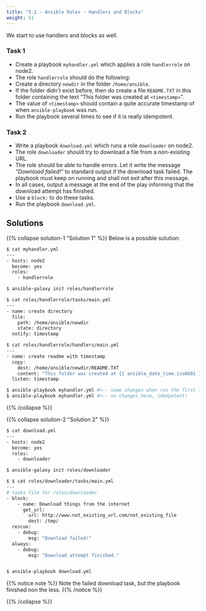```yaml
---
title: "5.1 - Ansible Roles - Handlers and Blocks"
weight: 51
---
```


We start to use handlers and blocks as well.

### Task 1

- Create a playbook `myhandler.yml` which applies a role `handlerrole` on node2.
- The role `handlerrole` should do the following:
- Create a directory `newdir` in the folder `/home/ansible`.
- If the folder didn't exist before, then do create a file `README.TXT` in this folder containing the text "This folder was created at `<timestamp>`".
- The value of `<timestamp>` should contain a quite accurate timestamp of when `ansible-playbook` was run.
- Run the playbook several times to see if it is really idempotent.

### Task 2

- Write a playbook `download.yml` which runs a role `downloader` on node2.
- The role `downloader` should try to download a file from a non-existing URL.
- The role should be able to handle errors. Let it write the message _"Download failed!"_ to standard output if the download task failed. The playbook must keep on running and shall not exit after this message.
- In all cases, output a message at the end of the play informing that the download attempt has finished.
- Use a `block:` to do these tasks.
- Run the playbook `download.yml`.


## Solutions

{{% collapse solution-1 "Solution 1" %}}
Below is a possible solution:

```bash
$ cat myhandler.yml
---
- hosts: node2
  become: yes
  roles:
    - handlerrole

$ ansible-galaxy init roles/handlerrole

$ cat roles/handlerrole/tasks/main.yml
---
- name: create directory
  file:
    path: /home/ansible/newdir
    state: directory
  notify: timestamp

$ cat roles/handlerrole/handlers/main.yml
---
- name: create readme with timestamp 
  copy:
    dest: /home/ansible/newdir/README.TXT
    content: "This folder was created at {{ ansible_date_time.iso8601 }}"    
  listen: timestamp

$ ansible-playbook myhandler.yml #<-- some changes when run the first time
$ ansible-playbook myhandler.yml #<-- no changes here, idempotent!
```
{{% /collapse %}}

{{% collapse solution-2 "Solution 2" %}}

```bash
$ cat download.yml 
---
- hosts: node2
  become: yes
  roles:
    - downloader

$ ansible-galaxy init roles/downloader

$ $ cat roles/downloader/tasks/main.yml 
---
# tasks file for roles/downloader
- block:
    - name: Download things from the internet
      get_url:
        url: http://www.not_existing_url.com/not_existing_file
        dest: /tmp/
  rescue:
    - debug:
        msg: "Download failed!"
  always:
    - debug:
        msg: "Download attempt finished."


$ ansible-playbook download.yml
```

{{% notice note %}}
Note the failed download task, but the playbook finished non the less.
{{% /notice %}}

{{% /collapse %}}